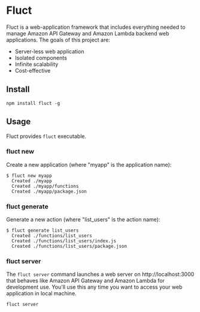 # Fluct
Fluct is a web-application framework that includes everything needed to manage
Amazon API Gateway and Amazon Lambda backend web applications.
The goals of this project are:

- Server-less web application
- Isolated components
- Infinite scalability
- Cost-effective

## Install
```
npm install fluct -g
```

## Usage
Fluct provides `fluct` executable.

### fluct new
Create a new application (where "myapp" is the application name):

```
$ fluct new myapp
  Created ./myapp
  Created ./myapp/functions
  Created ./myapp/package.json
```

### fluct generate
Generate a new action (where "list_users" is the action name):

```
$ fluct generate list_users
  Created ./functions/list_users
  Created ./functions/list_users/index.js
  Created ./functions/list_users/package.json
```

### fluct server
The `fluct server` command launches a web server on http://localhost:3000
that behaves like Amazon API Gateway and Amazon Lambda for development use.
You'll use this any time you want to access your web application in local machine.

```
fluct server
```
